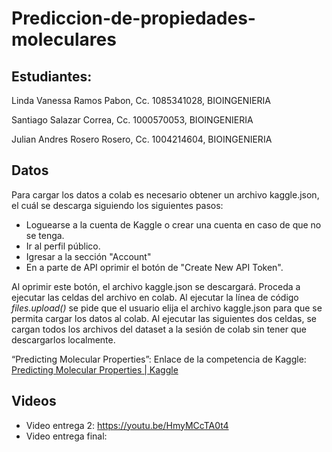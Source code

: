 # Prediccion-de-propiedades-moleculares




## Estudiantes:

Linda Vanessa Ramos Pabon, Cc. 1085341028, BIOINGENIERIA

Santiago Salazar Correa, Cc. 1000570053, BIOINGENIERIA

Julian Andres Rosero Rosero, Cc. 1004214604, BIOINGENIERIA


## Datos
Para cargar los datos a colab es necesario obtener un archivo kaggle.json, el cuál se descarga siguiendo los siguientes pasos:

*   Loguearse a la cuenta de Kaggle o crear una cuenta en caso de que no se tenga.
*   Ir al perfil público.
*   Igresar a la sección "Account"
*   En a parte de API oprimir el botón de "Create New API Token". 


Al oprimir este botón, el archivo kaggle.json se descargará. Proceda a ejecutar las celdas del archivo en colab. Al ejecutar la línea de código *files.upload()* se pide que el usuario elija el archivo kaggle.json para que se permita cargar los datos al colab. Al ejecutar las siguientes dos celdas, se cargan todos los archivos del dataset a la sesión de colab sin tener que descargarlos localmente.


“Predicting Molecular Properties”: Enlace de la competencia de Kaggle:[ Predicting Molecular Properties | Kaggle](https://www.kaggle.com/competitions/champs-scalar-coupling/overview)

 ## Videos

*   Video entrega 2:  https://youtu.be/HmyMCcTA0t4
*   Video entrega final: 


